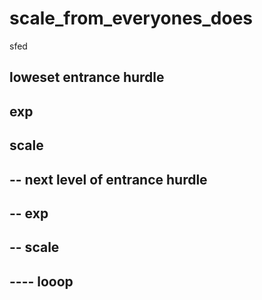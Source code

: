 # scale_from_everyones_does
sfed
## loweset entrance hurdle 
## exp
## scale
## -- next level of entrance hurdle
## -- exp
## -- scale 
## ---- looop
